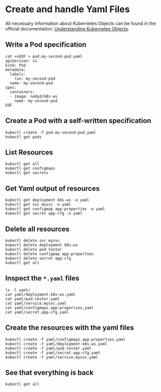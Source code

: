 # Create and handle Yaml Files

All necessary information about Kubernetes Objects can be found in the official documentation: [Understanding Kubernetes Objects](https://kubernetes.io/docs/concepts/overview/working-with-objects/kubernetes-objects/). 

## Write a Pod specification

```
cat <<EOF > pod.my-second-pod.yaml
apiVersion: v1
kind: Pod
metadata:
  labels:
    run: my-second-pod
  name: my-second-pod
spec:
  containers:
  - image: nodyd/k8s-ws
    name: my-second-pod
EOF
```

## Create a Pod with a self-written specification

```
kubectl create -f pod.my-second-pod.yaml
kubectl get pods
```


## List Resources

```
kubectl get all
kubectl get configmaps
kubectl get secrets
```

## Get Yaml output of resources

```
kubectl get deployment k8s-ws -o yaml
kubectl get svc mysvc -o yaml
kubectl get configmap app-properties -o yaml
kubectl get secret app-cfg -o yaml
```

## Delete all resources

```
kubectl delete svc mysvc
kubectl delete deployment k8s-ws
kubectl delete pod tester
kubectl delete configmap app-properties
kubectl delete secret app-cfg
kubectl get all
```

## Inspect the `*.yaml` files

```
ls -l yaml/
cat yaml/deployment.k8s-ws.yaml
cat yaml/pod.tester.yaml
cat yaml/service.mysvc.yaml
cat yaml/configmaps.app-properties.yaml
cat yaml/secret.app-cfg.yaml
```

## Create the resources with the yaml files

```
kubectl create -f yaml/configmaps.app-properties.yaml
kubectl create -f yaml/deployment.k8s-ws.yaml
kubectl create -f yaml/pod.tester.yaml
kubectl create -f yaml/secret.app-cfg.yaml
kubectl create -f yaml/service.mysvc.yaml
```

## See that everything is back

```
kubectl get all
```

